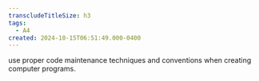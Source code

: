 ```yaml
---
transcludeTitleSize: h3
tags:
  - A4
created: 2024-10-15T06:51:49.000-0400
---
```

use proper code maintenance techniques and conventions when creating computer programs.